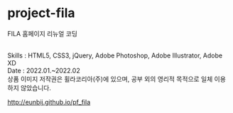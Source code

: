 # project-fila
FILA 홈페이지 리뉴얼 코딩 <br><br>

Skills : HTML5, CSS3, jQuery, Adobe Photoshop, Adobe Illustrator, Adobe XD <br>
Date : 2022.01.~2022.02 <br>
상품 이미지 저작권은 휠라코리아(주)에 있으며, 공부 외의 영리적 목적으로 일체 이용하지 않았습니다.

http://eunbij.github.io/pf_fila

